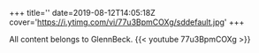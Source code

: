 +++
title=''
date=2019-08-12T14:05:18Z
cover='https://i.ytimg.com/vi/77u3BpmCOXg/sddefault.jpg'
+++

All content belongs to GlennBeck.
{{< youtube 77u3BpmCOXg >}}
